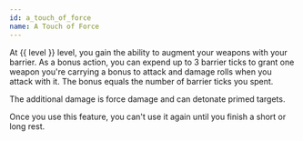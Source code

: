 ```yaml
---
id: a_touch_of_force
name: A Touch of Force
---
```

At {{ level }} level, you gain the ability to augment your weapons with your barrier. As a bonus action, you can expend
up to 3 barrier ticks to grant one weapon you're carrying a bonus to attack and damage rolls when you attack with it.
The bonus equals the number of barrier ticks you spent.

The additional damage is force damage and can detonate primed targets.

Once you use this feature, you can't use it again until you finish a short or long rest.
